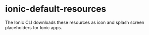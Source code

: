 # ionic-default-resources

The Ionic CLI downloads these resources as icon and splash screen placeholders for Ionic apps.
